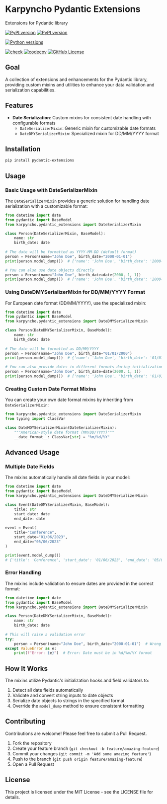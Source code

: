 # Karpyncho Pydantic Extensions

Extensions for Pydantic library

[![PyPI version](https://badge.fury.io/py/karpyncho-pydantic-extensions.svg)](https://badge.fury.io/py/karpyncho-pydantic-extensions)
[![PyPI version](https://img.shields.io/pypi/v/pydantic-extensions.svg)](https://pypi.org/project/karpyncho-pydantic-extensions/)

[![Python versions](https://img.shields.io/pypi/pyversions/pydantic-extensions.svg)](https://pypi.org/project/karpyncho-pydantic-extensions/)

[![check](https://github.com/karpyncho/pydantic-extensions/actions/workflows/check.yml/badge.svg)](https://github.com/karpyncho/pydantic-extensions/actions/workflows/check.yml)
[![codecov](https://codecov.io/gh/karpyncho/pydantic-extensions/graph/badge.svg?token=swpOXcNXkz)](https://codecov.io/gh/karpyncho/pydantic-extensions)
[![GitHub License](https://img.shields.io/github/license/karpyncho/pydantic-extensions)](https://github.com/karpyncho/pydantic-extensions/blob/main/LICENSE)
## Goal




A collection of extensions and enhancements for the Pydantic library, providing custom mixins and utilities to enhance your data validation and serialization capabilities.

## Features

- **Date Serialization**: Custom mixins for consistent date handling with configurable formats
  - `DateSerializerMixin`: Generic mixin for customizable date formats
  - `DateDMYSerializerMixin`: Specialized mixin for DD/MM/YYYY format

## Installation

```bash
pip install pydantic-extensions
```

## Usage

### Basic Usage with DateSerializerMixin

The `DateSerializerMixin` provides a generic solution for handling date serialization with a customizable format:

```python
from datetime import date
from pydantic import BaseModel
from karpyncho.pydantic_extensions import DateSerializerMixin

class Person(DateSerializerMixin, BaseModel):
    name: str
    birth_date: date
    
# The date will be formatted as YYYY-MM-DD (default format)
person = Person(name="John Doe", birth_date="2000-01-01")
print(person.model_dump())  # {'name': 'John Doe', 'birth_date': '2000-01-01'}

# You can also use date objects directly
person = Person(name="John Doe", birth_date=date(2000, 1, 1))
print(person.model_dump())  # {'name': 'John Doe', 'birth_date': '2000-01-01'}
```

### Using DateDMYSerializerMixin for DD/MM/YYYY Format

For European date format (DD/MM/YYYY), use the specialized mixin:

```python
from datetime import date
from pydantic import BaseModel
from karpyncho.pydantic_extensions import DateDMYSerializerMixin

class Person(DateDMYSerializerMixin, BaseModel):
    name: str
    birth_date: date
    
# The date will be formatted as DD/MM/YYYY
person = Person(name="John Doe", birth_date="01/01/2000")
print(person.model_dump())  # {'name': 'John Doe', 'birth_date': '01/01/2000'}

# You can also provide dates in different formats during initialization
person = Person(name="John Doe", birth_date=date(2000, 1, 1))
print(person.model_dump())  # {'name': 'John Doe', 'birth_date': '01/01/2000'}
```

### Creating Custom Date Format Mixins

You can create your own date format mixins by inheriting from `DateSerializerMixin`:

```python
from karpyncho.pydantic_extensions import DateSerializerMixin
from typing import ClassVar

class DateMDYSerializerMixin(DateSerializerMixin):
    """American-style date format (MM/DD/YYYY)"""
    __date_format__: ClassVar[str] = "%m/%d/%Y"
```

## Advanced Usage

### Multiple Date Fields

The mixins automatically handle all date fields in your model:

```python
from datetime import date
from pydantic import BaseModel
from karpyncho.pydantic_extensions import DateDMYSerializerMixin

class Event(DateDMYSerializerMixin, BaseModel):
    title: str
    start_date: date
    end_date: date
    
event = Event(
    title="Conference",
    start_date="01/06/2023",
    end_date="05/06/2023"
)

print(event.model_dump())
# {'title': 'Conference', 'start_date': '01/06/2023', 'end_date': '05/06/2023'}
```

### Error Handling

The mixins include validation to ensure dates are provided in the correct format:

```python
from datetime import date
from pydantic import BaseModel
from karpyncho.pydantic_extensions import DateDMYSerializerMixin

class Person(DateDMYSerializerMixin, BaseModel):
    name: str
    birth_date: date
    
# This will raise a validation error
try:
    person = Person(name="John Doe", birth_date="2000-01-01")  # Wrong format
except ValueError as e:
    print(f"Error: {e}")  # Error: Date must be in %d/%m/%Y format
```

## How It Works

The mixins utilize Pydantic's initialization hooks and field validators to:

1. Detect all date fields automatically
2. Validate and convert string inputs to date objects
3. Serialize date objects to strings in the specified format
4. Override the `model_dump` method to ensure consistent formatting

## Contributing

Contributions are welcome! Please feel free to submit a Pull Request.

1. Fork the repository
2. Create your feature branch (`git checkout -b feature/amazing-feature`)
3. Commit your changes (`git commit -m 'Add some amazing feature'`)
4. Push to the branch (`git push origin feature/amazing-feature`)
5. Open a Pull Request

## License

This project is licensed under the MIT License - see the LICENSE file for details.